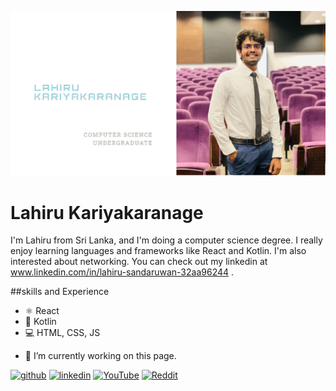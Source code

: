![Networking and Development](https://github.com/Lahiru-S9/Lahiru-S9/blob/main/Designer%20(1).png)

# Lahiru Kariyakaranage
I'm Lahiru from Sri Lanka, and I'm doing a computer science degree. I really enjoy learning languages and frameworks like React and Kotlin. 
I'm also interested about networking. You can check out my linkedin at www.linkedin.com/in/lahiru-sandaruwan-32aa96244 .

##skills and Experience
* ⚛️ React
* 📱 Kotlin
* 💻 HTML, CSS, JS



- 🔭 I’m currently working on this page. 


[<img src='https://cdn.jsdelivr.net/npm/simple-icons@3.0.1/icons/github.svg' alt='github' height='40'>](https://github.com/Lahiru-S9)  [<img src='https://cdn.jsdelivr.net/npm/simple-icons@3.0.1/icons/linkedin.svg' alt='linkedin' height='40'>](https://www.linkedin.com/in/www.linkedin.com/in/lahiru-sandaruwan-32aa96244/)  [<img src='https://cdn.jsdelivr.net/npm/simple-icons@3.0.1/icons/youtube.svg' alt='YouTube' height='40'>](https://www.youtube.com/channel/@layya3958)  [<img src='https://cdn.jsdelivr.net/npm/simple-icons@3.0.1/icons/reddit.svg' alt='Reddit' height='40'>](https://www.reddit.com/user/layya01)  

